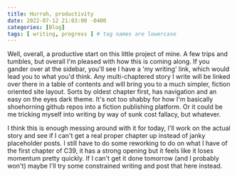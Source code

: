 ```yaml
---
title: Hurrah, productivity
date: 2022-07-12 21:03:00 -0400 
categories: [Blog]
tags: [ writing, progress ] # tag names are lowercase
---
```


Well, overall, a productive start on this little project of mine. A few trips and tumbles, but overall I'm pleased with how this is coming along. If you gander over at the sidebar, you'll see I have a 'my writing' link, which would lead you to what you'd think. Any multi-chaptered story I write will be linked over there in a table of contents and will bring you to a much simpler, fiction oriented site layout. Sorts by oldest chapter first, has navigation and an easy on the eyes dark theme. It's not too shabby for how I'm basically shoehorning github repos into a fiction publishing platform. Or it could be me tricking myself into writing by way of sunk cost fallacy, but whatever. 

I think this is enough messing around with it for today, I'll work on the actual story and see if I can't get a real proper chapter up instead of janky placeholder posts. I still have to do some reworking to do on what I have of the first chapter of C39, it has a strong opening but it feels like it loses momentum pretty quickly. If I can't get it done tomorrow (and I probably won't) maybe I'll try some constrained writing and post that here instead.
